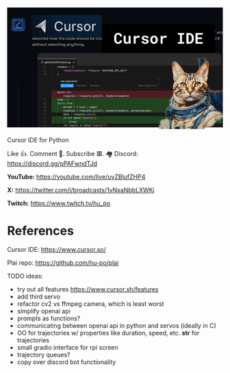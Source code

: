 ![](thumbnails/17.09.2023.png)

Cursor IDE for Python

Like 👍. Comment 💬. Subscribe 🟥.
🏘 Discord: https://discord.gg/pPAFwndTJd

**YouTube:** https://youtube.com/live/uvZBlufZHP4

**X:** https://twitter.com/i/broadcasts/1yNxaNbbLXWKj

**Twitch:** https://www.twitch.tv/hu_po


# References

Cursor IDE:
https://www.cursor.so/

Plai repo:
https://github.com/hu-po/plai

TODO ideas:

- try out all features https://www.cursor.sh/features
- add third servo
- refactor cv2 vs ffmpeg camera, which is least worst
- simplify openai api
- prompts as functions?
- communicating between openai api in python and servos (ideally in C)
- OO for trajectories w/ properties like duration, speed, etc. __str__ for trajectories
- small gradio interface for rpi screen
- trajectory queues?
- copy over discord bot functionality